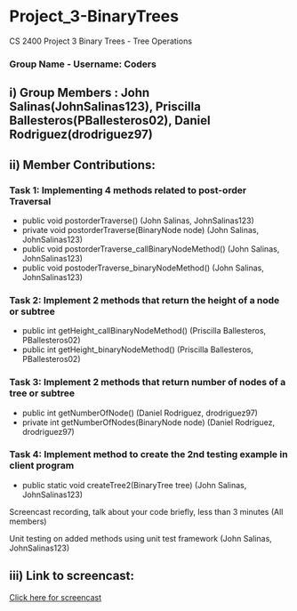 # Project_3-BinaryTrees
CS 2400 Project 3 Binary Trees - Tree Operations
### Group Name - Username: Coders

## i) Group Members : John Salinas(JohnSalinas123), Priscilla Ballesteros(PBallesteros02), Daniel Rodriguez(drodriguez97)

## ii) Member Contributions:

### Task 1: Implementing 4 methods related to post-order Traversal

<ul>
  <li>public void postorderTraverse()  (John Salinas, JohnSalinas123)</li>
  
  <li>private void postorderTraverse(BinaryNode<T> node)  (John Salinas, JohnSalinas123)</li>
  
  <li>public void postorderTraverse_callBinaryNodeMethod()  (John Salinas, JohnSalinas123)</li>
  
  <li>public void postoderTraverse_binaryNodeMethod()  (John Salinas, JohnSalinas123)</li>
</ul>

### Task 2: Implement 2 methods that return the height of a node or subtree

<ul>
  <li>public int getHeight_callBinaryNodeMethod()  (Priscilla Ballesteros, PBallesteros02)</li>
  
  <li>public int getHeight_binaryNodeMethod()  (Priscilla Ballesteros, PBallesteros02)</li>
</ul>

### Task 3: Implement 2 methods that return number of nodes of a tree or subtree

<ul>
  <li>public int getNumberOfNode()  (Daniel Rodriguez, drodriguez97)</li>
  
  <li>private int getNumberOfNodes(BinaryNode<T> node)  (Daniel Rodriguez, drodriguez97)</li>
</ul>

### Task 4: Implement method to create the 2nd testing example in client program

<ul>
  <li>public static void createTree2(BinaryTree<String> tree)  (John Salinas, JohnSalinas123)</li>
</ul>

Screencast recording, talk about your code briefly, less than 3 minutes (All members)

Unit testing on added methods using unit test framework (John Salinas, JohnSalinas123)


## iii) Link to screencast:
[Click here for screencast](https://www.youtube.com/watch?v=Fmsa2qK3NjU) <br />
